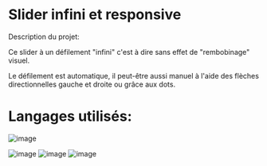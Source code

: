 # Slider infini et responsive

Description du projet:

Ce slider à un défilement "infini" c'est à dire sans effet de "rembobinage" visuel.

Le défilement est automatique, il peut-être aussi manuel à l'aide des flèches directionnelles gauche et droite ou grâce aux dots.

# Langages utilisés:

![image](https://user-images.githubusercontent.com/109731213/193447200-9b564341-62fb-4e91-be9a-067a550341cb.png)


![image](https://user-images.githubusercontent.com/109731213/193447144-cd2d77a6-566d-49b4-aaae-9a36c9a06849.png)
![image](https://user-images.githubusercontent.com/109731213/193447151-1edfaf8e-ea63-4ee3-96a9-898871bc74b4.png)
![image](https://user-images.githubusercontent.com/109731213/193447163-363c16d3-475d-4bfe-ab67-6a8bcc0ac160.png)




